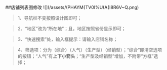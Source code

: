 ##店铺列表图修改
![](/assets/(PHAYM{TV0I%U(A{I8R6V~Q.png)

> 1、导航栏不变按照设计图即可；

> 2、“地区”改为“所在地”；且，地区按照省份显示即可；

> 3、“快速搜索”处，输入框提示：请输入店铺名称；

> 4、筛选项：分为（综合）（人气）（生产型）（经销型）；“综合”即清空选项的按钮；“人气”有**上下小箭头**；“生产型及经销型”增加，不附带“方框”选择；